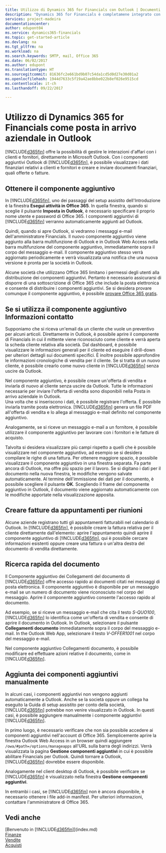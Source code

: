 ```yaml
---
title: Utilizzo di Dynamics 365 for Financials con Outlook | Documenti Microsoft
description: "Dynamics 365 for Financials è completamene integrato con Office 365 e consente di gestire tutte le interazioni aziendali e la posta elettronica con clienti e fornitori direttamente in Outlook."
services: project-madeira
documentationcenter: 
author: edupont04
ms.service: dynamics365-financials
ms.topic: get-started-article
ms.devlang: na
ms.tgt_pltfrm: na
ms.workload: na
ms.search.keywords: SMTP, mail, Office 365
ms.date: 06/02/2017
ms.author: edupont
ms.translationtype: HT
ms.sourcegitcommit: 81636fc2e661bd9b07c54da1cd5d0d27e30d01a2
ms.openlocfilehash: 1944d7633c5f19a42ae8bbe022b8ef026e9515cd
ms.contentlocale: it-ch
ms.lasthandoff: 09/22/2017

---
```

# <a name="using-dynamics-365-for-financials-as-your-business-inbox-in-outlook"></a>Utilizzo di Dynamics 365 for Financials come posta in arrivo aziendale in Outlook
[!INCLUDE[d365fin](includes/d365fin_md.md)] offre la possibilità di gestire le interazioni d'affari con i clienti e fornitori, direttamente in Microsoft Outlook. Con i componenti aggiuntivi Outlook di [!INCLUDE[d365fin](includes/d365fin_md.md)], è possibile visualizzare i dati finanziari relativi a clienti e fornitori e creare e inviare documenti finanziari, quali offerte o fatture.  

## <a name="get-the-add-in"></a>Ottenere il componente aggiuntivo
In [!INCLUDE[d365fin](includes/d365fin_md.md)], uno dei passaggi del setup assistito dell'Introduzione è la finestra **Esegui attività in Office 365**. In quella finestra, quando si sceglie il pulsante **Imposta in Outlook**, è necessario specificare il proprio nome utente e password di Office 365. I componenti aggiuntivi di [!INCLUDE[d365fin](includes/d365fin_md.md)] verranno automaticamente aggiunti ad Outlook.  

Quindi, quando si apre Outlook, si vedranno i messaggi e-mail dell'amministratore Financials. Il nuovo componente aggiuntivo viene aggiunto alla barra multifunzione di Outlook e in Outlook Web Access nella barra multifunzione del componente aggiuntivo, immediatamente sopra il corpo del messaggio e-mail. Il componente aggiuntivo stesso verrà aggiornato periodicamente e verrà visualizzata una notifica che una nuova versione è pronta per la società in Outlook.  

Alcune società che utilizzano Office 365 limitano i permessi degli utenti alla distribuzione dei componenti aggiuntivi. Pertanto è necessario assicurarsi di disporre di una sottoscrizione di Office 365 che include la posta elettronica e consente di distribuire i componenti aggiuntivi. Se si desidera provare comunque il componente aggiuntivo, è possibile [provare Office 365 gratis](https://products.office.com/try).  

## <a name="using-the-contact-insights-add-in"></a>Se si utilizza il componente aggiuntivo Informazioni contatto
Supponiamo che si riceva un'email da un cliente che vuole un preventivo per alcuni articoli. Direttamente in Outlook, è possibile aprire il componente di Financials in cui il mittente viene riconosciuto come cliente e verrà aperta la scheda cliente relativa alla società. Dal dashboard, è possibile visualizzare le informazioni generali per il cliente ed eseguire il drill-down per ulteriori dettagli sui documenti specifici. È inoltre possibile approfondire le informazioni cronologiche di vendita per il cliente. Se si tratta di un nuovo cliente, è possibile crearlo come nuovo cliente in [!INCLUDE[d365fin](includes/d365fin_md.md)] senza uscire da Outlook.  

Nel componente aggiuntivo, è possibile creare un'offerta di vendita e inviarla di nuovo al cliente senza uscire da Outlook. Tutte le informazioni necessarie per inviare l'offerta di vendita sono disponibili nella Posta in arrivo aziendale in Outlook.  
Una volta che si inseriscono i dati, è possibile registrare l'offerta. È possibile inviarla tramite posta elettronica. [!INCLUDE[d365fin](includes/d365fin_md.md)] genera un file PDF all'offerta di vendita e lo allega al messaggio e-mail definito nel componente aggiuntivo.  

Analogamente, se si riceve un messaggio e-mail a un fornitore, è possibile utilizzare il componente aggiuntivo per lavorare con i fornitori e le fatture di acquisto.  

Talvolta si desidera visualizzare più campi rispetto a quelli che è possibile visualizzare nel componente aggiuntivo, ad esempio se si desidera compilare le righe di una fattura. Per ottenere maggiore spazio, è possibile visualizzare il componente aggiuntivo in una finestra separata. Fa parte ancora di Outlook, ma offre più spazio per il lavoro. Se si digitano i dati per il documento nella nuova finestra, le modifiche vengono salvate automaticamente. Al termine dell'immissione dei dati per il documento, è possibile scegliere il pulsante **OK**. Scegliendo il frame del componente aggiuntivo in Outlook, il documento viene aggiornato automaticamente con le modifiche apportate nella visualizzazione apposita.  

## <a name="create-invoices-from-your-meeting-appointments"></a>Creare fatture da appuntamenti per riunioni
Alcune aziende registrano tutti gli appuntamenti fatturabili nel calendario di Outlook. In [!INCLUDE[d365fin](includes/d365fin_md.md)], è possibile creare la fattura relativa per il cliente direttamente dall'elemento: aprire l'appuntamento quindi aprire il componente aggiuntivo di [!INCLUDE[d365fin](includes/d365fin_md.md)], qui è possibile cercare informazioni esistenti oppure creare una fattura o un'altra destra del documento di vendita direttamente.  

## <a name="quick-document-lookup"></a>Ricerca rapida del documento
Il Componente aggiuntivo dei Collegamenti del documento di [!INCLUDE[d365fin](includes/d365fin_md.md)] offre accesso rapido ai documenti citati nei messaggi di posta elettronica. Il componente aggiuntivo è disponibile per un messaggio e-mail se un numero di documento viene riconosciuto nel corpo del messaggio. Aprire il componente aggiuntivo consente l'accesso rapido al documento.  

Ad esempio, se si riceve un messaggio e-mail che cita il testo *S-QUO100*, [!INCLUDE[d365fin](includes/d365fin_md.md)] lo identifica come un'offerta di vendita e consente di aprire il documento in Outlook. In Outlook, selezionare il pulsante **Collegamenti documento** immediatamente sopra il corpo del messaggio e-mail. In the Outlook Web App, selezionare il testo *V-OFFER1001* nel corpo del messaggio e-mail.  

Nel componente aggiuntivo Collegamenti documento, è possibile modificare ed effettuare azioni relative il documento, come in [!INCLUDE[d365fin](includes/d365fin_md.md)].

## <a name="adding-the-add-ins-manually"></a>Aggiunta dei componenti aggiuntivi manualmente
In alcuni casi, i componenti aggiuntivi non vengono aggiunti automaticamente a Outlook. Anche se la società oppure un collega ha eseguito la Guida di setup assistito per conto della società, [!INCLUDE[d365fin](includes/d365fin_md.md)] potrebbe non venire visualizzato in Outlook. In questi casi, è possibile aggiungere manualmente i componente aggiuntivi [!INCLUDE[d365fin](includes/d365fin_md.md)].  

In primo luogo, è necessario verificare che non sia possibile accedere ai componenti aggiuntivi nell'account di Office 365. Semplicemente aprire la finestra Outlook Web Access in un browser quindi aggiungere `/owa/#path=/options/manageapps` all'URL sulla barra degli indirizzi. Verrà visualizzata la pagina **Gestione componenti aggiuntivi** in cui è possibile abilitare Financials per Outlook. Quindi tornare a Outlook, [!INCLUDE[d365fin](includes/d365fin_md.md)] dovrebbe essere disponibile.  

Analogamente nel client desktop di Outlook, è possibile verificare se [!INCLUDE[d365fin](includes/d365fin_md.md)] è visualizzato nella finestra **Gestione componenti aggiuntivi**.  

In entrambi i casi, se [!INCLUDE[d365fin](includes/d365fin_md.md)] non è ancora disponibile, è necessario ottenere i file add-in manifest. Per ulteriori informazioni, contattare l'amministratore di Office 365.

## <a name="see-also"></a>Vedi anche
[Benvenuto in [!INCLUDE[d365fin](includes/d365fin_md.md)]](index.md)  
[Finanze](finance.md)  
[Vendite](sales-manage-sales.md)  
[Acquisti](purchasing-manage-purchasing.md)  


